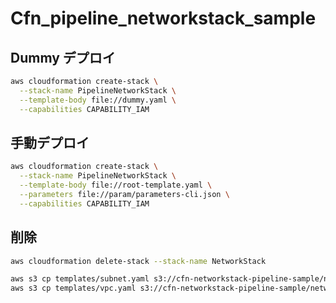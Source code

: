 # Cfn_pipeline_networkstack_sample

## Dummy デプロイ

```bash
aws cloudformation create-stack \
  --stack-name PipelineNetworkStack \
  --template-body file://dummy.yaml \
  --capabilities CAPABILITY_IAM
```

## 手動デプロイ

```bash
aws cloudformation create-stack \
  --stack-name PipelineNetworkStack \
  --template-body file://root-template.yaml \
  --parameters file://param/parameters-cli.json \
  --capabilities CAPABILITY_IAM
```

## 削除

```bash
aws cloudformation delete-stack --stack-name NetworkStack
```

```bash
aws s3 cp templates/subnet.yaml s3://cfn-networkstack-pipeline-sample/network/pipelinesubnet.yaml
aws s3 cp templates/vpc.yaml s3://cfn-networkstack-pipeline-sample/network/pipelinevpc.yaml
```
